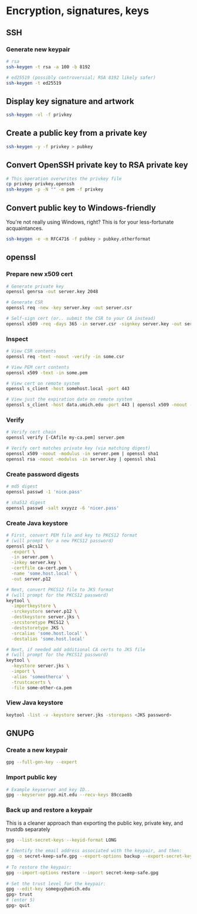 # Encryption, signatures, keys

## SSH

### Generate new keypair

```bash
# rsa
ssh-keygen -t rsa -a 100 -b 8192

# ed25519 (possibly controversial; RSA 8192 likely safer)
ssh-keygen -t ed25519
```

## Display key signature and artwork

```bash
ssh-keygen -vl -f privkey
```

## Create a public key from a private key

```bash
ssh-keygen -y -f privkey > pubkey
```

## Convert OpenSSH private key to RSA private key

```bash
# This operation overwrites the privkey file
cp privkey privkey.openssh
ssh-keygen -p -N "" -m pem -f privkey
```

## Convert public key to Windows-friendly

You're not really using Windows, right? This is for your less-fortunate acquaintances.

```bash
ssh-keygen -e -m RFC4716 -f pubkey > pubkey.otherformat
```

## openssl

### Prepare new x509 cert

```bash
# Generate private key
openssl genrsa -out server.key 2048

# Generate CSR
openssl req -new -key server.key -out server.csr

# Self-sign cert (or.. submit the CSR to your CA instead)
openssl x509 -req -days 365 -in server.csr -signkey server.key -out server.pem
```

### Inspect

```bash
# View CSR contents
openssl req -text -noout -verify -in some.csr

# View PEM cert contents
openssl x509 -text -in some.pem

# View cert on remote system
openssl s_client -host somehost.local -port 443

# View just the expiration date on remote system
openssl s_client -host data.umich.edu -port 443 | openssl x509 -noout -dates
```

### Verify

```bash
# Verify cert chain
openssl verify [-CAfile my-ca.pem] server.pem

# Verify cert matches private key (via matching digest)
openssl x509 -noout -modulus -in server.pem | openssl sha1
openssl rsa -noout -modulus -in server.key | openssl sha1
```

### Create password digests

```bash
# md5 digest
openssl passwd -1 'nice.pass'

# sha512 digest
openssl passwd -salt xxyyzz -6 'nicer.pass'
```

### Create Java keystore

```bash
# First, convert PEM file and key to PKCS12 format
# (will prompt for a new PKCS12 password)
openssl pkcs12 \
  -export \
  -in server.pem \
  -inkey server.key \
  -certfile ca-cert.pem \
  -name 'some.host.local' \
  -out server.p12
```

```bash
# Next, convert PKCS12 file to JKS format
# (will prompt for the PKCS12 password)
keytool \
  -importkeystore \
  -srckeystore server.p12 \
  -destkeystore server.jks \
  -srcstoretype PKCS12 \
  -deststoretype JKS \
  -srcalias 'some.host.local' \
  -destalias 'some.host.local'
```

```bash
# Next, if needed add additional CA certs to JKS file
# (will prompt for the PKCS12 password)
keytool \
  -keystore server.jks \
  -import \
  -alias 'someotherca' \
  -trustcacerts \
  -file some-other-ca.pem
```

### View Java keystore

```bash
keytool -list -v -keystore server.jks -storepass <JKS password>
```

## GNUPG

### Create a new keypair

```bash
gpg --full-gen-key --expert
```

### Import public key

```bash
# Example keyserver and key ID..
gpg --keyserver pgp.mit.edu --recv-keys 89ccae8b
```

### Back up and restore a keypair

This is a cleaner approach than exporting the public key, private key, and trustdb separately

```bash
gpg --list-secret-keys --keyid-format LONG
 
# Identify the email address associated with the keypair, and then:
gpg -o secret-keep-safe.gpg --export-options backup --export-secret-keys someguy@umich.edu
 
# To restore the keypair:
gpg --import-options restore --import secret-keep-safe.gpg
 
# Set the trust level for the keypair:
gpg --edit-key someguy@umich.edu
gpg> trust
# (enter 5)
gpg> quit
```
